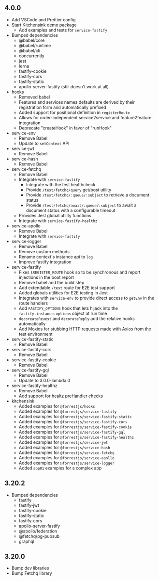 ## 4.0.0

- Add VSCode and Prettier config
- Start Kitchensink demo package
  - Add examples and tests for `service-fastify`
- Bumped dependencies
  - @babel/core
  - @babel/runtime
  - @babel/cli
  - concurrently
  - jest
  - lerna
  - fastify-cookie
  - fastify-cors
  - fastify-static
  - apollo-server-fastify (still doesn't work at all)
- hooks
  - Removed babel
  - Features and services names defaults are derived by their registration form and automatically prefixed
  - Added support for positional definition in `registerRoute`
  - Allows for order-independent service2service and feature2feature integration
  - Deprecate "createHook" in favor of "runHook"
- service-env
  - Remove Babel
  - Update to `setContext` API
- service-jwt
  - Remove Babel
- service-hash
  - Remove Babel
- service-fetchq
  - Remove Babel
  - Integrate with `service-fastify`
    - Integrate with the test healthcheck
    - Provide `/test/fetchq/query` get/post utility
    - Provide `/test/fetchq/:queue/:subject` to retrieve a document status
    - Provide `/test/fetchq/await/:queue/:subject` to await a document status with a configurable timeout
  - Provides Jest global utility functions
  - Integrate with `service-fastify-healthz`
- service-apollo
  - Remove Babel
  - Integrate with `service-fastify`
- service-logger
  - Remove Babel
  - Remove custom methods
  - Rename context's instance api to `log`
  - Improve fastify integration
- service-fastify
  - Fixes `$REGISTER_ROUTE` hook so to be synchronous and report injections in the boot report
  - Remove babel and the build step
  - Add extendable `/test` route for E2E test support
  - Added globals utilities for E2E testing in Jest
  - Integrates with `service-env` to provide direct access to `getEnv` in the route handlers
  - Add `FASTIFY_OPTIONS` hook that lets hijack into the `fastify.instance.options` object at run time
  - `decoreateReuest` and `decorateReply` add the relative hooks
    automatically
  - Add Moxios for stubbing HTTP requests made with Axios from the
    test environment
- service-fastify-static
  - Remove Babel
- service-fastify-cors
  - Remove Babel
- service-fastify-cookie
  - Remove Babel
- service-fastify-gql
  - Remove Babel
  - Update to 3.0.0-lambda.0
- service-fastify-healthz
  - Remove Babel
  - Add support for healtz preHandler checks
- kitchensink
  - Added examples for `@forrestjs/hooks`
  - Added examples for `@forrestjs/service-fastify`
  - Added examples for `@forrestjs/service-fastify-static`
  - Added examples for `@forrestjs/service-fastify-cors`
  - Added examples for `@forrestjs/service-fastify-cookie`
  - Added examples for `@forrestjs/service-fastify-gql`
  - Added examples for `@forrestjs/service-fastify-healthz`
  - Added examples for `@forrestjs/service-jwt`
  - Added examples for `@forrestjs/service-hash`
  - Added examples for `@forrestjs/service-fetchq`
  - Added examples for `@forrestjs/service-apollo`
  - Added examples for `@forrestjs/service-logger`
  - Added `app01` examples for a complex app

## 3.20.2

- Bumped dependencies
  - fastify
  - fastify-jwt
  - fastify-cookie
  - fastify-static
  - fastify-cors
  - apollo-server-fastify
  - @apollo/federation
  - @fetchq/pg-pubsub
  - graphql

## 3.20.0

- Bump dev libraries
- Bump Fetchq library
